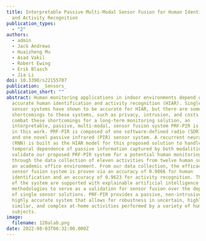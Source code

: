 ```yaml
---
title: Interpretable Passive Multi-Modal Sensor Fusion for Human Identification
  and Activity Recognition
publication_types:
  - "2"
authors:
  - admin
  - Jack Andrews
  - Huaizheng Mu
  - Asad Vakil
  - Robert Ewing
  - Erik Blasch
  - Jia Li
doi: 10.3390/s22155787
publication: _Sensors_
publication_short: ""
abstract: Human monitoring applications in indoor environments depend on
  accurate human identification and activity recognition (HIAR). Single modality
  sensor systems have shown to be accurate for HIAR, but there are some
  shortcomings to these systems, such as privacy, intrusion, and costs. To
  combat these shortcomings for a long-term monitoring solution, an
  interpretable, passive, multi-modal, sensor fusion system PRF-PIR is proposed
  in this work. PRF-PIR is composed of one software-defined radio (SDR) device
  and one novel passive infrared (PIR) sensor system. A recurrent neural network
  (RNN) is built as the HIAR model for this proposed solution to handle the
  temporal dependence of passive information captured by both modalities. We
  validate our proposed PRF-PIR system for a potential human monitoring system
  through the data collection of eleven activities from twelve human subjects in
  an academic office environment. From our data collection, the efficacy of the
  sensor fusion system is proven via an accuracy of 0.9866 for human
  identification and an accuracy of 0.9623 for activity recognition. The results
  of the system are supported with explainable artificial intelligence (XAI)
  methodologies to serve as a validation for sensor fusion over the deployment
  of single sensor solutions. PRF-PIR provides a passive, non-intrusive, and
  highly accurate system that allows for robustness in uncertain, highly
  similar, and complex at-home activities performed by a variety of human
  subjects.
image:
  filename: 120alab.png
date: 2022-08-03T06:32:00.000Z
---
```

